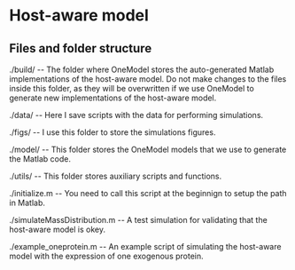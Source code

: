 # Host-aware model

## Files and folder structure

./build/ -- The folder where OneModel stores the auto-generated Matlab
implementations of the host-aware model. Do not make changes to the files
inside this folder, as they will be overwritten if we use OneModel to generate
new implementations of the host-aware model.

./data/ -- Here I save scripts with the data for performing simulations.

./figs/ -- I use this folder to store the simulations figures.

./model/ -- This folder stores the OneModel models that we use to generate the
Matlab code.

./utils/ -- This folder stores auxiliary scripts and functions.

./initialize.m -- You need to call this script at the beginnign to setup the
path in Matlab.

./simulateMassDistribution.m -- A test simulation for validating that the
host-aware model is okey.

./example_oneprotein.m -- An example script of simulating the host-aware model
with the expression of one exogenous protein.
